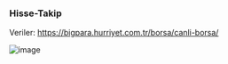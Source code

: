 ### Hisse-Takip

Veriler: https://bigpara.hurriyet.com.tr/borsa/canli-borsa/

![image](https://github.com/KaganAsl/Hisse-Takip/assets/95963964/b570ccae-0131-4847-9f4e-5fa9a05965b0)
